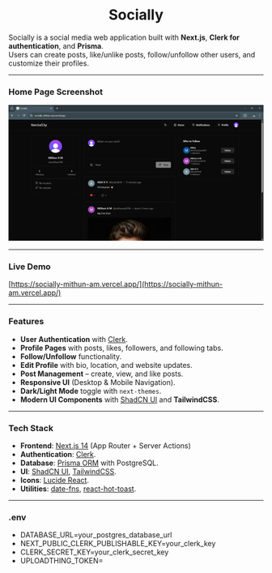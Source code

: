 <h1 align="center">Socially</h1>

Socially is a social media web application built with **Next.js**, **Clerk for authentication**, and **Prisma**.  
Users can create posts, like/unlike posts, follow/unfollow other users, and customize their profiles.

---

### Home Page Screenshot
![Demo Page](./public/screenshot.png)

---
###  Live Demo
[https://socially-mithun-am.vercel.app/](https://socially-mithun-am.vercel.app/)

---
### Features

- **User Authentication** with [Clerk](https://clerk.com/).
- **Profile Pages** with posts, likes, followers, and following tabs.
- **Follow/Unfollow** functionality.
- **Edit Profile** with bio, location, and website updates.
- **Post Management** – create, view, and like posts.
- **Responsive UI** (Desktop & Mobile Navigation).
- **Dark/Light Mode** toggle with `next-themes`.
- **Modern UI Components** with [ShadCN UI](https://ui.shadcn.com/) and **TailwindCSS**.

---

### Tech Stack

- **Frontend**: [Next.js 14](https://nextjs.org/) (App Router + Server Actions)
- **Authentication**: [Clerk](https://clerk.com/).
- **Database**: [Prisma ORM](https://www.prisma.io/) with PostgreSQL.
- **UI**: [ShadCN UI](https://ui.shadcn.com/), [TailwindCSS](https://tailwindcss.com/).
- **Icons**: [Lucide React](https://lucide.dev/).
- **Utilities**: [date-fns](https://date-fns.org/), [react-hot-toast](https://react-hot-toast.com/).

---

### .env
- DATABASE_URL=your_postgres_database_url
- NEXT_PUBLIC_CLERK_PUBLISHABLE_KEY=your_clerk_key
- CLERK_SECRET_KEY=your_clerk_secret_key
- UPLOADTHING_TOKEN=